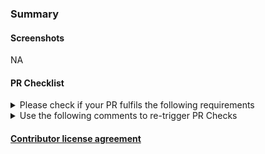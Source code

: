 ### Summary

<!-- ✍️ A clear and concise description...-->

#### Screenshots

NA

<!-- ✍️ Add screenshots of before and after changes where applicable-->

#### PR Checklist

<details>
<summary>Please check if your PR fulfils the following requirements</summary>

- [ ] Tests for the changes have been added. Ideally, include a test that fails without this PR but passes with it.
- [ ] Docs have been [added/updated](https://harness.atlassian.net/jira/software/c/projects/DOC/boards/40).
</details>

<details>
<summary>Use the following comments to re-trigger PR Checks</summary>

- Jest: `retrigger jest`
- Prettier: `retrigger prettier`
- Type Check: `retrigger typecheck`
- ESLint: `retrigger eslint`
- Sonar: `retrigger sonar`
- Standards: `retrigger standards`
- Build: `retrigger build`
- Title Check: `retrigger titlecheck`
- Feature Name Check: `trigger featurenamecheck`
- Coverage: `retrigger coverage`
- Rebase: `trigger rebase`
- Cypress Rest: `retrigger cypress-rest`
- Cypress CD: `retrigger cypress-cd`
- Cypress Pipeline: `retrigger cypress-pipeline`
- Cypress CV: `retrigger cypress-cv`
- Fix Prettier: `fix prettier`
- messagecheck: `trigger messagecheck`
- gitLeaks: `trigger gitLeaks`

</details>

#### [Contributor license agreement](https://github.com/harness/harness-core-ui/blob/develop/CONTRIBUTOR_LICENSE_AGREEMENT.md)
